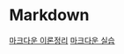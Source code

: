 # Markdown

[마크다운 이론정리](/220705/%EB%A7%88%ED%81%AC%EB%8B%A4%EC%9A%B4%20%EC%A0%95%EB%A6%AC.md)
[마크다운 실습](/220705/markdown_practice.md)